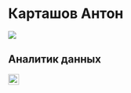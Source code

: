 # <b>Карташов Антон</b>
![](https://komarev.com/ghpvc/?username=AntonKarta)
## <b>Аналитик данных</b>
[<img align="left" alt="https://vk.com/taco_with_pepper_and_cheese" width="22px" src="https://cdn.jsdelivr.net/npm/simple-icons@v3/icons/vk.svg" />]("https://vk.com/taco_with_pepper_and_cheese")
